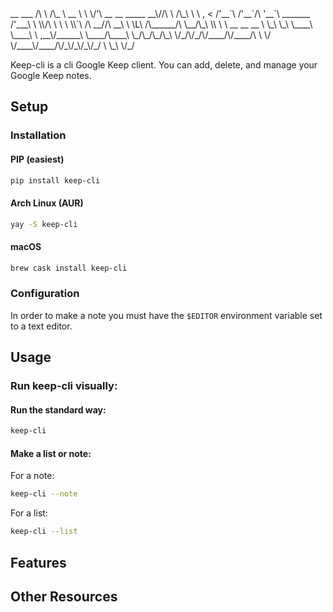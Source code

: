 
<span>
 __                                          ___                   
/\ \                                        /\_ \   __             
\ \ \/'\      __     __  _____            __\//\ \ /\_\            
 \ \ , <    /'__`\ /'__`/\ '__`\ _______ /'___\ \ \\/\ \           
  \ \ \\`\ /\  __//\  __\ \ \L\ /\______/\ \__/\_\ \\ \ \ __ __ __ 
   \ \_\ \_\ \____\ \____\ \ ,__\/______\ \____/\____\ \_/\_/\_/\_\
    \/_/\/_/\/____/\/____/\ \ \/         \/____\/____/\/_\/_\/_\/_/
                           \ \_\                                   
                            \/_/                                   
</span>

Keep-cli is a cli Google Keep client. You can add, delete, and manage your Google Keep notes.

## Setup

### Installation

#### PIP (easiest)
```sh
pip install keep-cli
```

#### Arch Linux (AUR)
```sh
yay -S keep-cli
```
#### macOS
```sh
brew cask install keep-cli
```

### Configuration
In order to make a note you must have the `$EDITOR` environment variable set to a text editor.

## Usage

### Run keep-cli visually:
#### Run the standard way:
```sh
keep-cli
```
#### Make a list or note:
For a note:
```sh
keep-cli --note
```
For a list:
```sh
keep-cli --list
```

## Features

## Other Resources
